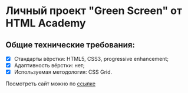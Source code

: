 # **Личный проект "Green Screen" от HTML Academy**
## Общие технические требования:
- [X] Стандарты вёрстки: HTML5, CSS3, progressive enhancement;
- [X] Адаптивность вёрстки: нет;
- [X] Используемая методология: CSS Grid.

Посмотреть сайт можно по [ссылке](https://ustasya.github.io/grid/ "Green Screen")
